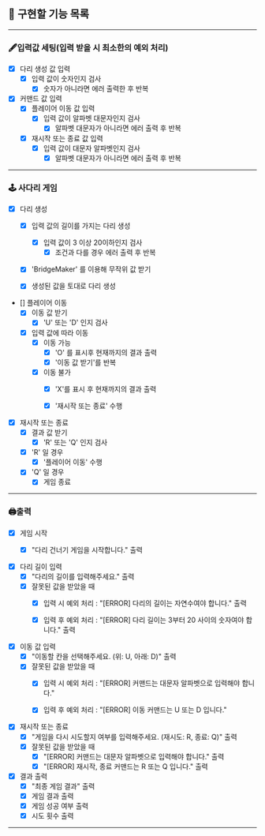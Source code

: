 ## 🚀 구현할 기능 목록

---

### 🖋입력값 세팅(입력 받을 시 최소한의 예외 처리)

- [X] 다리 생성 값 입력
    - [X] 입력 값이 숫자인지 검사
        - [X] 숫자가 아니라면 에러 출력한 후 반복
- [X] 커맨드 값 입력
    - [X] 플레이어 이동 값 입력
        - [X] 입력 값이 알파벳 대문자인지 검사
            - [X] 알파벳 대문자가 아니라면 에러 출력 후 반복
    - [X] 재시작 또는 종료 값 입력
        - [X] 입력 값이 대문자 알파벳인지 검사
            - [X] 알파벳 대문자가 아니라면 에러 출력 후 반복

---

### 🕹 사다리 게임

- [X] 다리 생성
    - [X] 입력 값의 길이를 가지는 다리 생성
        - [X] 입력 값이 3 이상 20이하인지 검사
            - [X] 조건과 다를 경우 에러 출력 후 반복
    - [X] 'BridgeMaker' 를 이용해 무작위 값 받기
    - [X] 생성된 값을 토대로 다리 생성


- [] 플레이어 이동
    - [X] 이동 값 받기
        - [X] 'U' 또는 'D' 인지 검사
    - [X] 입력 값에 따라 이동
        - [X] 이동 가능
            - [X] 'O' 를 표시후 현재까지의 결과 출력
            - [X] '이동 값 받기'를 반복
        - [X] 이동 불가
            - [X] 'X'를 표시 후 현재까지의 결과 출력
            - [X] '재시작 또는 종료' 수행


- [X] 재시작 또는 종료
    - [X] 결과 값 받기
        - [X] 'R' 또는 'Q' 인지 검사
    - [X] 'R' 일 경우
        - [X] '플레이어 이동' 수행
    - [X] 'Q' 일 경우
        - [X] 게임 종료

---

### 🖨출력

- [X] 게임 시작
  - [X] "다리 건너기 게임을 시작합니다." 출력 


- [X] 다리 길이 입력
    - [X] "다리의 길이를 입력해주세요." 출력
    - [X] 잘못된 값을 받았을 때
        - [X] 입력 시 예외 처리 : "[ERROR] 다리의 길이는 자연수여야 합니다." 출력
        - [X] 입력 후 예외 처리 : "[ERROR] 다리 길이는 3부터 20 사이의 숫자여야 합니다." 출력


- [X] 이동 값 입력
    - [X] "이동할 칸을 선택해주세요. (위: U, 아래: D)" 출력
    - [X] 잘못된 값을 받았을 때
        - [X] 입력 시 예외 처리 : "[ERROR] 커맨드는 대문자 알파벳으로 입력해야 합니다."
        - [X] 입력 후 예외 처리 : "[ERROR] 이동 커맨드는 U 또는 D 입니다."


- [X] 재시작 또는 종료
    - [X] "게임을 다시 시도할지 여부를 입력해주세요. (재시도: R, 종료: Q)" 출력
    - [X] 잘못된 값을 받았을 때
        - [X] "[ERROR] 커맨드는 대문자 알파벳으로 입력해야 합니다." 출력
        - [X] "[ERROR] 재시작, 종료 커맨드는 R 또는 Q 입니다." 출력

- [X] 결과 출력
    - [X] "최종 게임 결과" 출력
    - [X] 게임 결과 출력
    - [X] 게임 성공 여부 출력
    - [X] 시도 횟수 출력
---
